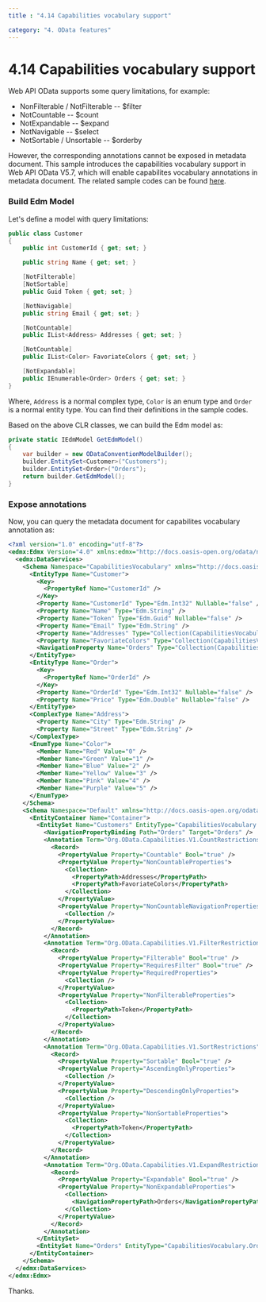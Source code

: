 ```yaml
---
title : "4.14 Capabilities vocabulary support"

category: "4. OData features"
---
```

# 4.14 Capabilities vocabulary support

Web API OData supports some query limitations, for example:

* NonFilterable / NotFilterable -- $filter
* NotCountable -- $count
* NotExpandable -- $expand
* NotNavigable -- $select
* NotSortable / Unsortable -- $orderby

However, the corresponding annotations cannot be exposed in metadata document. This sample introduces the capabilities vocabulary support in Web API OData V5.7, which will enable capabilites vocabulary annotations in metadata document. 
The related sample codes can be found [here](https://github.com/OData/ODataSamples/tree/master/WebApi/v4/ODataCapabilitiesVocabularySample).


### Build Edm Model

Let's define a model with query limitations:

```C#
public class Customer
{
	public int CustomerId { get; set; }

	public string Name { get; set; }

	[NotFilterable]
	[NotSortable]
	public Guid Token { get; set; }

	[NotNavigable]
	public string Email { get; set; }

	[NotCountable]
	public IList<Address> Addresses { get; set; }

	[NotCountable]
	public IList<Color> FavoriateColors { get; set; }

	[NotExpandable]
	public IEnumerable<Order> Orders { get; set; }
}
```

Where, `Address` is a normal complex type, `Color` is an enum type and `Order` is a normal entity type. You can find their definitions in the sample codes.

Based on the above CLR classes, we can build the Edm model as:
```C#
private static IEdmModel GetEdmModel()
{
	var builder = new ODataConventionModelBuilder();
	builder.EntitySet<Customer>("Customers");
	builder.EntitySet<Order>("Orders");
	return builder.GetEdmModel();
}
```

### Expose annotations

Now, you can query the metadata document for capabilites vocabulary annotation as:

```XML
<?xml version="1.0" encoding="utf-8"?>
<edmx:Edmx Version="4.0" xmlns:edmx="http://docs.oasis-open.org/odata/ns/edmx">
  <edmx:DataServices>
    <Schema Namespace="CapabilitiesVocabulary" xmlns="http://docs.oasis-open.org/odata/ns/edm">
      <EntityType Name="Customer">
        <Key>
          <PropertyRef Name="CustomerId" />
        </Key>
        <Property Name="CustomerId" Type="Edm.Int32" Nullable="false" />
        <Property Name="Name" Type="Edm.String" />
        <Property Name="Token" Type="Edm.Guid" Nullable="false" />
        <Property Name="Email" Type="Edm.String" />
        <Property Name="Addresses" Type="Collection(CapabilitiesVocabulary.Address)" />
        <Property Name="FavoriateColors" Type="Collection(CapabilitiesVocabulary.Color)" Nullable="false" />
        <NavigationProperty Name="Orders" Type="Collection(CapabilitiesVocabulary.Order)" />
      </EntityType>
      <EntityType Name="Order">
        <Key>
          <PropertyRef Name="OrderId" />
        </Key>
        <Property Name="OrderId" Type="Edm.Int32" Nullable="false" />
        <Property Name="Price" Type="Edm.Double" Nullable="false" />
      </EntityType>
      <ComplexType Name="Address">
        <Property Name="City" Type="Edm.String" />
        <Property Name="Street" Type="Edm.String" />
      </ComplexType>
      <EnumType Name="Color">
        <Member Name="Red" Value="0" />
        <Member Name="Green" Value="1" />
        <Member Name="Blue" Value="2" />
        <Member Name="Yellow" Value="3" />
        <Member Name="Pink" Value="4" />
        <Member Name="Purple" Value="5" />
      </EnumType>
    </Schema>
    <Schema Namespace="Default" xmlns="http://docs.oasis-open.org/odata/ns/edm">
      <EntityContainer Name="Container">
        <EntitySet Name="Customers" EntityType="CapabilitiesVocabulary.Customer">
          <NavigationPropertyBinding Path="Orders" Target="Orders" />
          <Annotation Term="Org.OData.Capabilities.V1.CountRestrictions">
            <Record>
              <PropertyValue Property="Countable" Bool="true" />
              <PropertyValue Property="NonCountableProperties">
                <Collection>
                  <PropertyPath>Addresses</PropertyPath>
                  <PropertyPath>FavoriateColors</PropertyPath>
                </Collection>
              </PropertyValue>
              <PropertyValue Property="NonCountableNavigationProperties">
                <Collection />
              </PropertyValue>
            </Record>
          </Annotation>
          <Annotation Term="Org.OData.Capabilities.V1.FilterRestrictions">
            <Record>
              <PropertyValue Property="Filterable" Bool="true" />
              <PropertyValue Property="RequiresFilter" Bool="true" />
              <PropertyValue Property="RequiredProperties">
                <Collection />
              </PropertyValue>
              <PropertyValue Property="NonFilterableProperties">
                <Collection>
                  <PropertyPath>Token</PropertyPath>
                </Collection>
              </PropertyValue>
            </Record>
          </Annotation>
          <Annotation Term="Org.OData.Capabilities.V1.SortRestrictions">
            <Record>
              <PropertyValue Property="Sortable" Bool="true" />
              <PropertyValue Property="AscendingOnlyProperties">
                <Collection />
              </PropertyValue>
              <PropertyValue Property="DescendingOnlyProperties">
                <Collection />
              </PropertyValue>
              <PropertyValue Property="NonSortableProperties">
                <Collection>
                  <PropertyPath>Token</PropertyPath>
                </Collection>
              </PropertyValue>
            </Record>
          </Annotation>
          <Annotation Term="Org.OData.Capabilities.V1.ExpandRestrictions">
            <Record>
              <PropertyValue Property="Expandable" Bool="true" />
              <PropertyValue Property="NonExpandableProperties">
                <Collection>
                  <NavigationPropertyPath>Orders</NavigationPropertyPath>
                </Collection>
              </PropertyValue>
            </Record>
          </Annotation>
        </EntitySet>
        <EntitySet Name="Orders" EntityType="CapabilitiesVocabulary.Order" />
      </EntityContainer>
    </Schema>
  </edmx:DataServices>
</edmx:Edmx>
```

Thanks.
